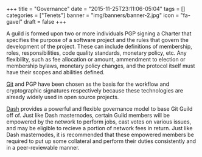 +++
title = "Governance"
date = "2015-11-25T23:11:06-05:04"
tags = []
categories = ["Tenets"]
banner = "img/banners/banner-2.jpg"
icon = "fa-gavel"
draft = false
+++

A guild is formed upon two or more individuals PGP signing a Charter that specifies the purpose of a software project and the rules that govern the development of the project. These can include definitions of membership, roles, responsibilities, code quality standards, monetary policy, etc. Any flexibility, such as fee allocation or amount, ammendment to election or membership bylaws, monetary policy changes, and the protocol itself must have their scopes and abilities defined.

[Git](https://git-scm.com/) and PGP have been chosen as the basis for the workflow and cryptographic signatures respectively because these technologies are already widely used in open source projects.

[Dash](dash.org) provides a powerful and flexible governance model to base Git Guild off of. Just like Dash masternodes, certain Guild members will be empowered by the network to perform jobs, cast votes on various issues, and may be eligible to recieve a portion of network fees in return. Just like Dash masternodes, it is recommended that these empowered members be required to put up some collateral and perform their duties consistently and in a peer-reviewable manner.

